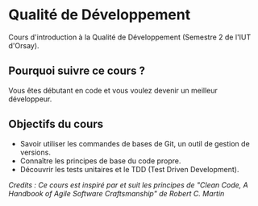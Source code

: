 # Qualité de Développement 

Cours d'introduction à la Qualité de Développement (Semestre 2 de l'IUT d'Orsay).

## Pourquoi suivre ce cours ?

Vous êtes débutant en code et vous voulez devenir un meilleur développeur.

## Objectifs du cours

- Savoir utiliser les commandes de bases de Git, un outil de gestion de versions.
- Connaître les principes de base du code propre.
- Découvrir les tests unitaires et le TDD (Test Driven Development).


*Credits : Ce cours est inspiré par et suit les principes de "Clean Code, A Handbook of Agile Software Craftsmanship" de Robert C. Martin*